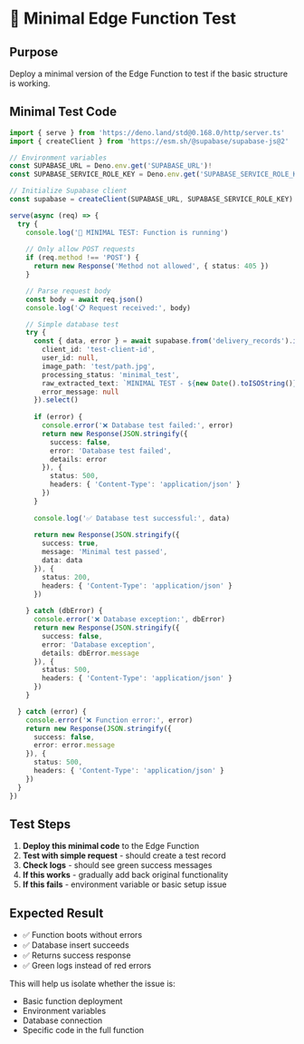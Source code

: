 # 🧪 Minimal Edge Function Test

## Purpose
Deploy a minimal version of the Edge Function to test if the basic structure is working.

## Minimal Test Code
```typescript
import { serve } from 'https://deno.land/std@0.168.0/http/server.ts'
import { createClient } from 'https://esm.sh/@supabase/supabase-js@2'

// Environment variables
const SUPABASE_URL = Deno.env.get('SUPABASE_URL')!
const SUPABASE_SERVICE_ROLE_KEY = Deno.env.get('SUPABASE_SERVICE_ROLE_KEY')!

// Initialize Supabase client
const supabase = createClient(SUPABASE_URL, SUPABASE_SERVICE_ROLE_KEY)

serve(async (req) => {
  try {
    console.log('🧪 MINIMAL TEST: Function is running')
    
    // Only allow POST requests
    if (req.method !== 'POST') {
      return new Response('Method not allowed', { status: 405 })
    }

    // Parse request body
    const body = await req.json()
    console.log('📋 Request received:', body)

    // Simple database test
    try {
      const { data, error } = await supabase.from('delivery_records').insert({
        client_id: 'test-client-id',
        user_id: null,
        image_path: 'test/path.jpg',
        processing_status: 'minimal_test',
        raw_extracted_text: `MINIMAL TEST - ${new Date().toISOString()}`,
        error_message: null
      }).select()
      
      if (error) {
        console.error('❌ Database test failed:', error)
        return new Response(JSON.stringify({
          success: false,
          error: 'Database test failed',
          details: error
        }), {
          status: 500,
          headers: { 'Content-Type': 'application/json' }
        })
      }
      
      console.log('✅ Database test successful:', data)
      
      return new Response(JSON.stringify({
        success: true,
        message: 'Minimal test passed',
        data: data
      }), {
        status: 200,
        headers: { 'Content-Type': 'application/json' }
      })
      
    } catch (dbError) {
      console.error('❌ Database exception:', dbError)
      return new Response(JSON.stringify({
        success: false,
        error: 'Database exception',
        details: dbError.message
      }), {
        status: 500,
        headers: { 'Content-Type': 'application/json' }
      })
    }

  } catch (error) {
    console.error('❌ Function error:', error)
    return new Response(JSON.stringify({
      success: false,
      error: error.message
    }), {
      status: 500,
      headers: { 'Content-Type': 'application/json' }
    })
  }
})
```

## Test Steps
1. **Deploy this minimal code** to the Edge Function
2. **Test with simple request** - should create a test record
3. **Check logs** - should see green success messages
4. **If this works** - gradually add back original functionality
5. **If this fails** - environment variable or basic setup issue

## Expected Result
- ✅ Function boots without errors
- ✅ Database insert succeeds
- ✅ Returns success response
- ✅ Green logs instead of red errors

This will help us isolate whether the issue is:
- Basic function deployment
- Environment variables
- Database connection  
- Specific code in the full function